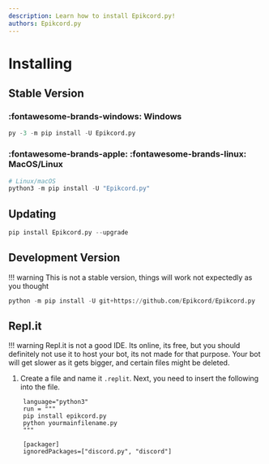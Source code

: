 ```yaml
---
description: Learn how to install Epikcord.py!
authors: Epikcord.py
---
```


# Installing

## Stable Version

### :fontawesome-brands-windows: Windows

```python
py -3 -m pip install -U Epikcord.py
```

### :fontawesome-brands-apple: :fontawesome-brands-linux: MacOS/Linux

```python
# Linux/macOS
python3 -m pip install -U "Epikcord.py"
```

## Updating

```python
pip install Epikcord.py --upgrade
```

## Development Version

!!! warning
    This is not a stable version, things will work not expectedly as you thought

```python
python -m pip install -U git+https://github.com/Epikcord/Epikcord.py
```

## Repl.it

!!! warning
    Repl.it is not a good IDE. Its online, its free, but you should definitely not use it to host your bot, its not made for that purpose. Your bot will get slower as it gets bigger, and certain files might be deleted.
    
1. Create a file and name it `.replit`.
Next, you need to insert the following into the file.
``` hl_lines="3"
	language="python3"
	run = """
	pip install epikcord.py
	python yourmainfilename.py
	"""

	[packager]
	ignoredPackages=["discord.py", "discord"]
```
